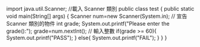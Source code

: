 import java.util.Scanner; //載入 Scanner 類別
public class test
{
    public static void main(String[] args)
    {
        Scanner num=new Scanner(System.in); // 宣告Scanner 類別的物件
        int grade;
        System.out.printf("Please enter the grade():");
        grade=num.nextInt();  // 輸入整數
        if(grade >= 60){
            System.out.printf("PASS");
            }
            else{
                System.out.printf("FAIL");
            }
    }
}
```java
